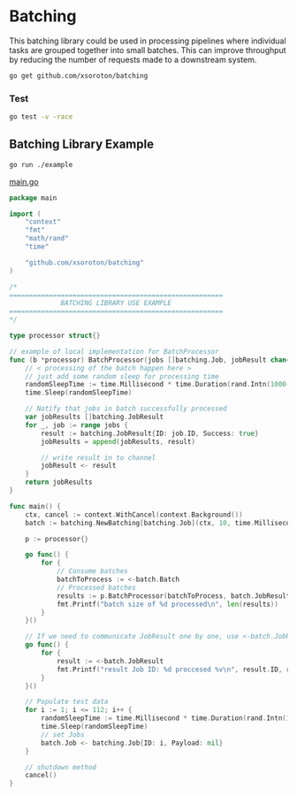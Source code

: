 # Batching

This batching library could be used in processing pipelines where individual tasks are grouped together into small batches. This can improve throughput by reducing the number of requests made to a downstream system.

```bash
go get github.com/xsoroton/batching
```

### Test

```bash
go test -v -race
```

## Batching Library Example

```bash
go run ./example
```

[main.go](example%2Fmain.go)

```go
package main

import (
	"context"
	"fmt"
	"math/rand"
	"time"

	"github.com/xsoroton/batching"
)

/*
======================================================
             BATCHING LIBRARY USE EXAMPLE
======================================================
*/

type processor struct{}

// example of local implementation for BatchProcessor
func (b *processor) BatchProcessor(jobs []batching.Job, jobResult chan<- batching.JobResult) []batching.JobResult {
	// < processing of the batch happen here >
	// just add some random sleep for processing time
	randomSleepTime := time.Millisecond * time.Duration(rand.Intn(1000-100)+100)
	time.Sleep(randomSleepTime)

	// Notify that jobs in batch successfully processed
	var jobResults []batching.JobResult
	for _, job := range jobs {
		result := batching.JobResult{ID: job.ID, Success: true}
		jobResults = append(jobResults, result)

		// write result in to channel
		jobResult <- result
	}
	return jobResults
}

func main() {
	ctx, cancel := context.WithCancel(context.Background())
	batch := batching.NewBatching[batching.Job](ctx, 10, time.Millisecond*500)

	p := processor{}

	go func() {
		for {
			// Consume batches
			batchToProcess := <-batch.Batch
			// Processed batches
			results := p.BatchProcessor(batchToProcess, batch.JobResult)
			fmt.Printf("batch size of %d processed\n", len(results))
		}
	}()

	// If we need to communicate JobResult one by one, use <-batch.JobResult channel
	go func() {
		for {
			result := <-batch.JobResult
			fmt.Printf("result Job ID: %d proccesed %v\n", result.ID, result.Success)
		}
	}()

	// Populate test data
	for i := 1; i <= 112; i++ {
		randomSleepTime := time.Millisecond * time.Duration(rand.Intn(100-10)+10)
		time.Sleep(randomSleepTime)
		// set Jobs
		batch.Job <- batching.Job{ID: i, Payload: nil}
	}

	// shutdown method
	cancel()
}

```